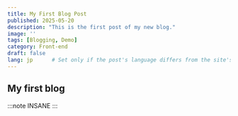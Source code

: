 ```yaml
---
title: My First Blog Post
published: 2025-05-20
description: "This is the first post of my new blog."
image: ''
tags: [Blogging, Demo]
category: Front-end
draft: false
lang: jp      # Set only if the post's language differs from the site's language in `config.ts`
---
```


## My first blog

:::note
INSANE
:::
